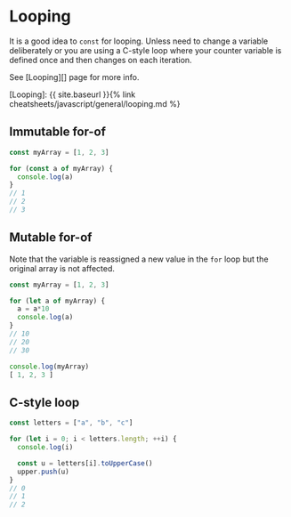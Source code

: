 # Looping

It is a good idea to `const` for looping. Unless need to change a variable deliberately or you are using a C-style loop where your counter variable is defined once and then changes on each iteration.

See [Looping][] page for more info.

[Looping]: {{ site.baseurl }}{% link cheatsheets/javascript/general/looping.md %}


## Immutable for-of

```javascript
const myArray = [1, 2, 3]

for (const a of myArray) {
  console.log(a)
}
// 1
// 2
// 3
```

## Mutable for-of

Note that the variable is reassigned a new value in the `for` loop but the original array is not affected.

```javascript
const myArray = [1, 2, 3]

for (let a of myArray) {
  a = a*10
  console.log(a)
}
// 10
// 20
// 30

console.log(myArray)
[ 1, 2, 3 ]
```


## C-style loop

```javascript
const letters = ["a", "b", "c"]

for (let i = 0; i < letters.length; ++i) {
  console.log(i)

  const u = letters[i].toUpperCase()
  upper.push(u)
}
// 0
// 1
// 2

```
